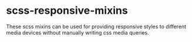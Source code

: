 # scss-responsive-mixins

These scss mixins can be used for providing responsive styles to different media devices without manually writing css media queries.

